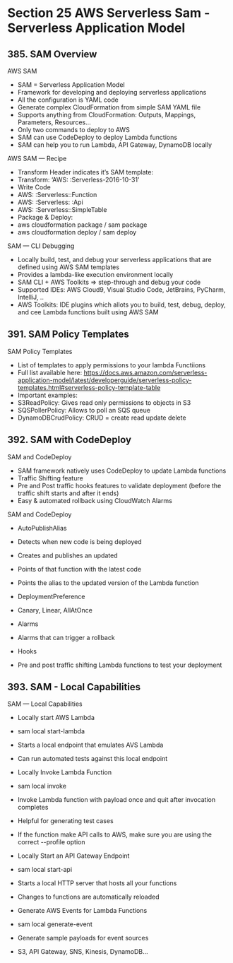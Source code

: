 # Section 25 AWS Serverless Sam - Serverless Application Model

## 385. SAM Overview

AWS SAM

- SAM = Serverless Application Model
- Framework for developing and deploying serverless applications
- All the configuration is YAML code
- Generate complex CloudFormation from simple SAM YAML file
- Supports anything from CloudFormation: Outputs, Mappings, Parameters, Resources...
- Only two commands to deploy to AWS
- SAM can use CodeDeploy to deploy Lambda functions
- SAM can help you to run Lambda, API Gateway, DynamoDB locally

AWS SAM — Recipe

- Transform Header indicates it’s SAM template:
 - Transform: ‘AWS: :Serverless-2016-10-31'
- Write Code
 - AWS: :Serverless::Function
 - AWS: :Serverless: :Api
 - AWS: :Serverless::SimpleTable
- Package & Deploy:
 - aws cloudformation package / sam package
 - aws cloudformation deploy / sam deploy

SAM — CLI Debugging

- Locally build, test, and debug your serverless applications that are defined using AWS SAM templates
- Provides a lambda-like execution environment locally
- SAM CLI + AWS Toolkits => step-through and debug your code
- Supported IDEs: AWS Cloud9, Visual Studio Code, JetBrains, PyCharm, IntelliJ, ..
- AWS Toolkits: IDE plugins which allots you to build, test, debug, deploy, and cee Lambda functions built using AWS SAM

## 391. SAM Policy Templates

SAM Policy Templates

- List of templates to apply permissions to your lambda Functiions
- Full list available here: https://docs.aws.amazon.com/serverless-application-model/latest/developerguide/serverless-policy-templates.html#serverless-policy-template-table
- Important examples:
 - S3ReadPolicy: Gives read only permissions to objects in S3
 - SQSPollerPolicy: Allows to poll an SQS queue
 - DynamoDBCrudPolicy: CRUD = create read update delete

## 392. SAM with CodeDeploy

SAM and CodeDeploy

- SAM framework natively uses CodeDeploy to update Lambda functions
- Traffic Shifting feature
- Pre and Post traffic hooks features to validate deployment (before the traffic shift starts and after it ends)
- Easy & automated rollback using CloudWatch Alarms

SAM and CodeDeploy

- AutoPublishAlias
 - Detects when new code is being deployed
 - Creates and publishes an updated
 - Points of that function with the latest code
 - Points the alias to the updated version of the Lambda function

- DeploymentPreference
 - Canary, Linear, AllAtOnce
- Alarms
 - Alarms that can trigger a rollback
- Hooks
 - Pre and post traffic shifting Lambda functions to test your deployment

## 393. SAM - Local Capabilities 

SAM — Local Capabilities

- Locally start AWS Lambda
 - sam local start-lambda
 - Starts a local endpoint that emulates AVS Lambda
 - Can run automated tests against this local endpoint

- Locally Invoke Lambda Function
 - sam local invoke
 - Invoke Lambda function with payload once and quit after invocation completes
 - Helpful for generating test cases
 - If the function make API calls to AWS, make sure you are using the correct --profile option

- Locally Start an API Gateway Endpoint
 - sam local start-api
 - Starts a local HTTP server that hosts all your functions
 - Changes to functions are automatically reloaded

- Generate AWS Events for Lambda Functions
 - sam local generate-event
 - Generate sample payloads for event sources
 - S3, API Gateway, SNS, Kinesis, DynamoDB...

 